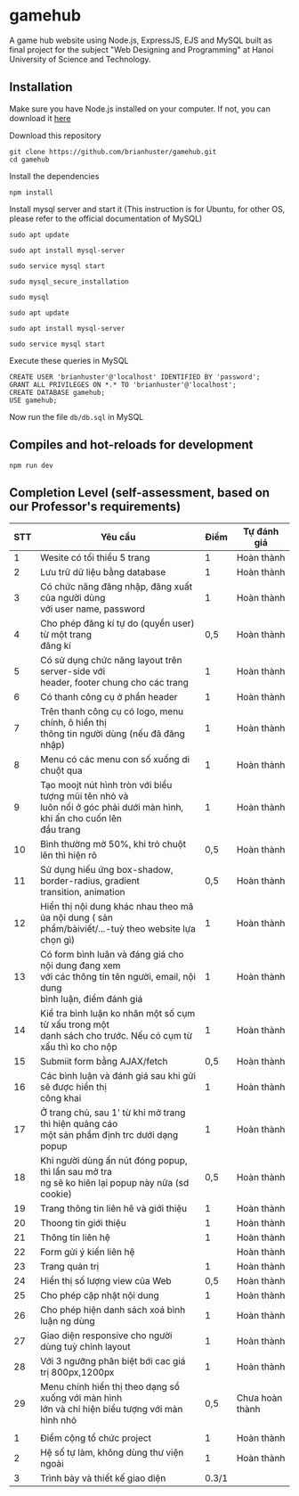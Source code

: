 # gamehub
A game hub website using Node.js, ExpressJS, EJS and MySQL built as final project for the subject "Web Designing and Programming" at Hanoi University of Science and Technology.

## Installation
Make sure you have Node.js installed on your computer. If not, you can download it [here](https://nodejs.org/en/download/)

Download this repository
```
git clone https://github.com/brianhuster/gamehub.git
cd gamehub
```

Install the dependencies
```
npm install
```

Install mysql server and start it (This instruction is for Ubuntu, for other OS, please refer to the official documentation of MySQL)

` sudo apt update `

` sudo apt install mysql-server `

` sudo service mysql start `

` sudo mysql_secure_installation `

` sudo mysql `

` sudo apt update `

` sudo apt install mysql-server `

` sudo service mysql start `

Execute these queries in MySQL
```
CREATE USER 'brianhuster'@'localhost' IDENTIFIED BY 'password';
GRANT ALL PRIVILEGES ON *.* TO 'brianhuster'@'localhost';
CREATE DATABASE gamehub;
USE gamehub;
```

Now run the file `db/db.sql` in MySQL

## Compiles and hot-reloads for development
```
npm run dev
``` 

## Completion Level (self-assessment, based on our Professor's requirements)

| STT | Yêu cầu                                                                                                                         | Điểm | Tự đánh giá     |
| --- | ------------------------------------------------------------------------------------------------------------------------------- | ---- | --------------- |
| 1   | Wesite có tối thiểu 5 trang                                                                                                     | 1    | Hoàn thành      |
| 2   | Lưu trữ dữ liệu bằng database                                                                                                   | 1    | Hoàn thành      |
| 3   | Có chức năng đăng nhập, đăng xuất của người dùng<br>với user name, password                                                     | 1    | Hoàn thành      |
| 4   | Cho phép đăng kí tự do (quyền user) từ một trang<br>đăng kí                                                                     | 0,5  | Hoàn thành      |
| 5   | Có sử dụng chức năng layout trên server-side với<br>header, footer chung cho các trang                                          | 1    | Hoàn thành      |
| 6   | Có thanh công cụ ở phần header                                                                                                  | 1    | Hoàn thành      |
| 7   | Trên thanh công cụ có logo, menu chính, ô hiển thị<br>thông tin người dùng (nếu đã đăng nhập)                                   | 1    | Hoàn thành      |
| 8   | Menu có các menu con số xuống di chuột qua                                                                                      | 1    | Hoàn thành      |
| 9   | Tạo moojt nút hình tròn với biểu tượng mũi tên nhỏ và<br>luôn nối ở góc phải dưới màn hình, khi ấn cho cuốn lên<br>đầu trang    | 1    | Hoàn thành      |
| 10  | Bình thường mờ 50%, khi trỏ chuột lên thì hiện rõ                                                                               | 0,5  | Hoàn thành      |
| 11  | Sử dụng hiếu ứng box-shadow, border-radius, gradient<br>transition, animation                                                   | 0,5  | Hoàn thành      |
| 12  | Hiển thị nội dung khác nhau theo mã ủa nội dung ( sản<br>phẩm/bàiviết/...-tuỳ theo website lựa chọn gì)                         | 1    | Hoàn thành      |
| 13  | Có form bình luân và đáng giá cho nội dung đang xem<br>với các thông tin tên người, email, nội dung<br>bình luận, điểm đánh giá | 1    | Hoàn thành      |
| 14  | Kiể tra bình luận ko nhân một số cụm từ xấu trong một<br>danh sách cho trước. Nếu có cụm từ xấu thì ko cho nộp                  | 1    | Hoàn thành      |
| 15  | Submiit form bằng AJAX/fetch                                                                                                    | 0,5  | Hoàn thành      |
| 16  | Các bình luận và đánh giá sau khi gửi sẽ được hiển thị<br>công khai                                                             | 1    | Hoàn thành      |
| 17  | Ở trang chủ, sau 1' từ khi mở trang thì hiện quảng cáo<br>một sản phẩm định trc dưới dạng popup                                 | 1    | Hoàn thành      |
| 18  | Khi người dùng ấn nút đóng popup, thì lần sau mở tra<br>ng sẽ ko hiên lại popup này nữa (sd cookie)                             | 0,5  | Hoàn thành      |
| 19  | Trang thông tin liên hê và giới thiệu                                                                                           | 1    | Hoàn thành      |
| 20  | Thoong tin giới thiệu                                                                                                           | 1    | Hoàn thành      |
| 21  | Thông tin liên hệ                                                                                                               | 1    | Hoàn thành      |
| 22  | Form gửi ý kiến liên hệ                                                                                                         |      | Hoàn thành      |
| 23  | Trang quản trị                                                                                                                  | 1    | Hoàn thành      |
| 24  | Hiển thị số lượng view của Web                                                                                                  | 0,5  | Hoàn thành      |
| 25  | Cho phép cập nhật nội dung                                                                                                      | 1    | Hoàn thành      |
| 26  | Cho phép hiện danh sách xoá bình luận ng dùng                                                                                   | 1    | Hoàn thành      |
| 27  | Giao diện responsive cho người dùng tuỳ chỉnh layout                                                                            | 1    | Hoàn thành      |
| 28  | Với 3 ngưỡng phân biệt bới cac giá trị 800px,1200px                                                                             | 1    | Hoàn thành      |
| 29  | Menu chính hiển thị theo dạng sổ xuống với màn hình<br>lớn và chỉ hiện biểu tượng với màn hình nhỏ                              | 0,5  | Chưa hoàn thành |
|     |                                                                                                                                 |      |                 |
| 1   | Điểm cộng tổ chức project                                                                                                       | 1    | Hoàn thành      |
| 2   | Hệ số tự làm, không dùng thư viện ngoài                                                                                         | 1    | Hoàn thành      |
| 3   | Trình bày và thiết kế giao diện                                                                                                 | 0.3/1  |                 |
